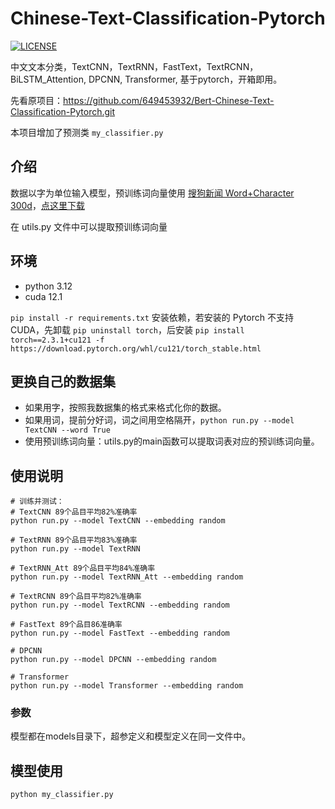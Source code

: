 # Chinese-Text-Classification-Pytorch
[![LICENSE](https://img.shields.io/badge/license-Anti%20996-blue.svg)](https://github.com/996icu/996.ICU/blob/master/LICENSE)

中文文本分类，TextCNN，TextRNN，FastText，TextRCNN，BiLSTM_Attention, DPCNN, Transformer, 基于pytorch，开箱即用。

先看原项目：https://github.com/649453932/Bert-Chinese-Text-Classification-Pytorch.git

本项目增加了预测类 `my_classifier.py`

## 介绍

数据以字为单位输入模型，预训练词向量使用 [搜狗新闻 Word+Character 300d](https://github.com/Embedding/Chinese-Word-Vectors)，[点这里下载](https://pan.baidu.com/s/14k-9jsspp43ZhMxqPmsWMQ)  

在 utils.py 文件中可以提取预训练词向量

## 环境

- python 3.12
- cuda 12.1

`pip install -r requirements.txt` 安装依赖，若安装的 Pytorch 不支持 CUDA，先卸载 `pip uninstall torch`，后安装 `pip install torch==2.3.1+cu121 -f https://download.pytorch.org/whl/cu121/torch_stable.html`

## 更换自己的数据集
 - 如果用字，按照我数据集的格式来格式化你的数据。  
 - 如果用词，提前分好词，词之间用空格隔开，`python run.py --model TextCNN --word True`  
 - 使用预训练词向量：utils.py的main函数可以提取词表对应的预训练词向量。

## 使用说明
```E
# 训练并测试：
# TextCNN 89个品目平均82%准确率
python run.py --model TextCNN --embedding random

# TextRNN 89个品目平均83%准确率
python run.py --model TextRNN

# TextRNN_Att 89个品目平均84%准确率
python run.py --model TextRNN_Att --embedding random

# TextRCNN 89个品目平均82%准确率
python run.py --model TextRCNN --embedding random

# FastText 89个品目86准确率
python run.py --model FastText --embedding random

# DPCNN
python run.py --model DPCNN --embedding random

# Transformer
python run.py --model Transformer --embedding random
```

### 参数
模型都在models目录下，超参定义和模型定义在同一文件中。

## 模型使用
`python my_classifier.py`